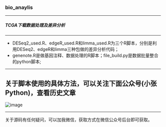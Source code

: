 ### bio_anaylis
-----
##### TCGA下载数据处理及差异分析
----
* DESeq2_used.R、edgeR_used.R和limma_used.R为三个R脚本，分别是利用DESeq2、edgeR和limma三种包做的差异分析代码；
* genenote.R是做基因注释、数据处理的R脚本；file_build.py是数据批量整合的python脚本;

---
关于脚本使用的具体方法，可以关注下面公众号(小张Python)，查看历史文章
---
![image](http://ww1.sinaimg.cn/large/008b8Ryzgy1glk57hikakj31dp0hadix.jpg)

----
关于源码有任何疑问，可以加我微信，获取方式在微信公众号后台即可获取。
